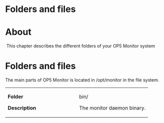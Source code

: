 # Folders and files

# About

 This chapter describes the different folders of your OP5 Monitor system

# Folders and files

The main parts of OP5 Monitor is located in /opt/monitor in the file system.

<table>
<colgroup>
<col width="50%" />
<col width="50%" />
</colgroup>
<tbody>
<tr class="odd">
<td align="left"><p><strong>Folder</strong></p>
<p><strong>Description</strong></p></td>
<td align="left"><p>bin/</p>
<p>The monitor daemon binary.</p></td>
</tr>
</tbody>
</table>
